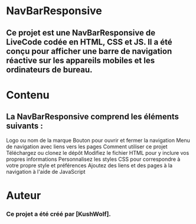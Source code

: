 # NavBarResponsive
## Ce projet est une NavBarResponsive de LiveCode codée en HTML, CSS et JS. Il a été conçu pour afficher une barre de navigation réactive sur les appareils mobiles et les ordinateurs de bureau.


# Contenu

## La NavBarResponsive comprend les éléments suivants :

Logo ou nom de la marque
Bouton pour ouvrir et fermer la navigation
Menu de navigation avec liens vers les pages
Comment utiliser ce projet
Téléchargez ou clonez le dépôt
Modifiez le fichier HTML pour y inclure vos propres informations
Personnalisez les styles CSS pour correspondre à votre propre style et préférences
Ajoutez des liens et des pages à la navigation à l'aide de JavaScript

# Auteur

### Ce projet a été créé par [KushWolf].
